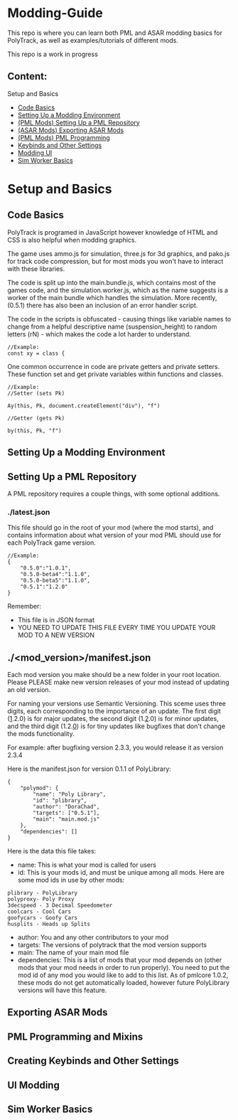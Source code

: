 # Modding-Guide
This repo is where you can learn both PML and ASAR modding basics for PolyTrack, as well as examples/tutorials of different mods.

This repo is a work in progress

## Content:
Setup and Basics
- [Code Basics](https://github.com/polytrackmods/Modding-Guide?tab=readme-ov-file#code-basics)
- [Setting Up a Modding Environment](https://github.com/polytrackmods/Modding-Guide/blob/main/README.md#setting-up-a-modding-environment)
- [(PML Mods) Setting Up a PML Repository](https://github.com/polytrackmods/Modding-Guide?tab=readme-ov-file#setting-up-a-pml-repository)
- [(ASAR Mods) Exporting ASAR Mods](https://github.com/polytrackmods/Modding-Guide?tab=readme-ov-file#exporting-asar-mods)
- [(PML Mods) PML Programming](https://github.com/polytrackmods/Modding-Guide?tab=readme-ov-file#pml-mixins)
- [Keybinds and Other Settings](https://github.com/polytrackmods/Modding-Guide?tab=readme-ov-file#creating-keybinds-and-other-settings)
- [Modding UI](https://github.com/polytrackmods/Modding-Guide?tab=readme-ov-file#ui-modding)
- [Sim Worker Basics](https://github.com/polytrackmods/Modding-Guide?tab=readme-ov-file#sim-worker-basics)

# Setup and Basics
## Code Basics
PolyTrack is programed in JavaScript however knowledge of HTML and CSS is also helpful when modding graphics. 

The game uses ammo.js for simulation, three.js for 3d graphics, and pako.js for track code compression, but for most mods you won't have to interact with these libraries. 

The code is split up into the main.bundle.js, which contains most of the games code, and the simulation.worker.js, which as the name suggests is a worker of the main bundle which handles the simulation. More recently, (0.5.1) there has also been an inclusion of an error handler script.

The code in the scripts is obfuscated - causing things like variable names to change from a helpful descriptive name (suspension_height) to random letters (rN) - which makes the code a lot harder to understand.
```
//Example:
const xy = class {
```

One common occurrence in code are private getters and private setters. These function set and get private variables within functions and classes. 
```
//Example:
//Setter (sets Pk)

Ay(this, Pk, document.createElement("div"), "f")

//Getter (gets Pk)

by(this, Pk, "f")
```

## Setting Up a Modding Environment

## Setting Up a PML Repository 

A PML repository requires a couple things, with some optional additions.

### ./latest.json
This file should go in the root of your mod (where the mod starts), and contains information about what version of your mod PML should use for each PolyTrack game version.
```
//Example:
{
    "0.5.0":"1.0.1",
    "0.5.0-beta4":"1.1.0",
    "0.5.0-beta5":"1.1.0",
    "0.5.1":"1.2.0"
}
```

Remember: 
- This file is in JSON format
- YOU NEED TO UPDATE THIS FILE EVERY TIME YOU UPDATE YOUR MOD TO A NEW VERSION

## ./<mod_version>/manifest.json
Each mod version you make should be a new folder in your root location. Please PLEASE make new version releases of your mod instead of updating an old version.

For naming your versions use Semantic Versioning. This sceme uses three digits, each corresponding to the importance of an update. The first digit (<ins>1</ins>.2.0) is for major updates, the second digit (1.<ins>2</ins>.0) is for minor updates, and the third digit (1.2.<ins>0</ins>) is for tiny updates like bugfixes that don't change the mods functionality.

For example: after bugfixing version 2.3.3, you would release it as version 2.3.4


Here is the manifest.json for version 0.1.1 of PolyLibrary:
```
{
    "polymod": {
        "name": "Poly Library",
        "id": "plibrary",
        "author": "DoraChad",
        "targets": ["0.5.1"],
        "main": "main.mod.js"
    },
    "dependencies": []
}
```

Here is the data this file takes:
- name: This is what your mod is called for users
- id: This is your mods id, and must be unique among all mods. Here are some mod ids in use by other mods:
```
plibrary - PolyLibrary
polyproxy- Poly Proxy
3decspeed - 3 Decimal Speedometer
coolcars - Cool Cars
goofycars - Goofy Cars
husplits - Heads up Splits
```
- author: You and any other contributors to your mod
- targets: The versions of polytrack that the mod version supports
- main: The name of your main mod file
- dependencies: This is a list of mods that your mod depends on (other mods that your mod needs in order to run properly). You need to put the mod id of any mod you would like to add to this list. As of pmlcore 1.0.2, these mods do not get automatically loaded, however future PolyLibrary versions will have this feature.


## Exporting ASAR Mods

## PML Programming and Mixins

## Creating Keybinds and Other Settings

## UI Modding

## Sim Worker Basics
